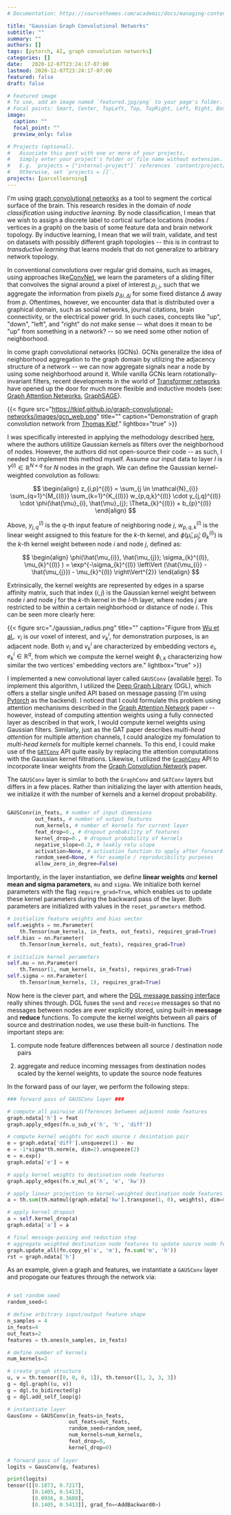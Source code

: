 ```yaml
---
# Documentation: https://sourcethemes.com/academic/docs/managing-content/

title: "Gaussian Graph Convolutional Networks"
subtitle: ""
summary: ""
authors: []
tags: [pytorch, AI, graph convolution networks]
categories: []
date:   2020-12-07T23:24:17-07:00
lastmod: 2020-12-07T23:24:17-07:00
featured: false
draft: false

# Featured image
# To use, add an image named `featured.jpg/png` to your page's folder.
# Focal points: Smart, Center, TopLeft, Top, TopRight, Left, Right, BottomLeft, Bottom, BottomRight.
image:
  caption: ""
  focal_point: ""
  preview_only: false

# Projects (optional).
#   Associate this post with one or more of your projects.
#   Simply enter your project's folder or file name without extension.
#   E.g. `projects = ["internal-project"]` references `content/project/deep-learning/index.md`.
#   Otherwise, set `projects = []`.
projects: [parcellearning]
---
```


I'm using [graph convolutional networks](https://tkipf.github.io/graph-convolutional-networks/) as a tool to segment the cortical surface of the brain.  This research resides in the domain of *node classification* using *inductive learning*.  By node classification, I mean that we wish to assign a discrete label to cortical surface locations (nodes / vertices in a graph) on the basis of some feature data and brain network topology.  By inductive learning, I mean that we will train, validate, and test on datasets with possibly different graph topologies -- this is in contrast to *transductive learning* that learns models that do not generalize to arbitrary network topology.

In conventional convolutions over regular grid domains, such as images, using approaches like[ConvNet](https://en.wikipedia.org/wiki/Convolutional_neural_network), we learn the parameters of a sliding filter that convolves the signal around a pixel of interest $p_{i,j}$, such that we aggregate the information from pixels $p_{\Delta i, \Delta j}$ for some fixed distance $\Delta$ away from $p$. Oftentimes, however, we encounter data that is distributed over a graphical domain, such as social networks, journal citations, brain connectivity, or the electrical power grid.  In such cases, concepts like "up", "down", "left", and "right" do not make sense -- what does it mean to be "up" from something in a network? -- so we need some other notion of neighborhood.

In come graph convolutional networks (GCNs).  GCNs generalize the idea of neighborhood aggregation to the graph domain by utilizing the adjacency structure of a network -- we can now aggregate signals near a node by using some neighborhood around it.  While vanilla GCNs learn rotationally-invariant filters, recent developments in the world of [Transformer networks](https://arxiv.org/abs/1706.03762) have opened up the door for much more flexible and inductive models (see: [Graph Attention Networks](https://arxiv.org/abs/1710.10903), [GraphSAGE](https://cs.stanford.edu/people/jure/pubs/graphsage-nips17.pdf)).


{{< figure src="https://tkipf.github.io/graph-convolutional-networks/images/gcn_web.png" title="" caption="Demonstration of graph convolution network from [Thomas Kipf](https://tkipf.github.io/graph-convolutional-networks/)." lightbox="true" >}}

I was specifically interested in applying the methodology described [here](http://arxiv.org/abs/1803.10336), where the authors utilitize Gaussian kernels as filters over the neighborhood of nodes.  However, the authors did not open-source their code -- as such, I needed to implement this method myself.  Assume our input data to layer $l$ is $Y^{(l)} \in \mathbb{R}^{N \times q}$ for $N$ nodes in the graph.  We can define the Gaussian kernel-weighted convolution as follows:

$$
\begin{align}
z_{i,p}^{(l)} = \sum_{j \in \mathcal{N}_{i}} \sum_{q=1}^{M_{(l)}} \sum_{k=1}^{K_{(l)}} w_{p,q,k}^{(l)} \cdot y_{j,q}^{(l)} \cdot \phi(\hat{\mu}_{i}, \hat{\mu}_{j}; \Theta_{k}^{(l)}) + b_{p}^{(l)}
\end{align}
$$

Above, $y_{j,q}^{(l)}$ is the $q$-th input feature of neighboring node $j$, $w_{p,q,k}^{(l)}$ is the linear weight assigned to this feature for the $k$-th kernel, and $\phi(\hat{\mu}_{i}, \hat{\mu}_{j}; \Theta_{k}^{(l)})$ is the $k$-th kernel weight between node $i$ and node $j$, defined as:

$$
\begin{align}
\phi(\hat{\mu_{i}}, \hat{\mu_{j}}; \sigma_{k}^{(l)}, \mu_{k}^{(l)}  ) = \exp^{-\sigma_{k}^{(l)} \left\Vert (\hat{\mu_{i}} - \hat{\mu_{j}}) - \mu_{k}^{(l)} \right\Vert^{2}}
\end{align}
$$

Extrinsically, the kernel weights are represented by edges in a sparse affinity matrix, such that index $(i,j)$ is the Gaussian kernel weight between node $i$ and node $j$ for the $k$-th kernel in the $l$-th layer, where nodes $j$ are restricted to be within a certain neighborhood or distance of node $i$.  This can be seen more clearly here:

{{< figure src="./gaussian_radius.png" title="" caption="Figure from [Wu et al.](https://www.ncbi.nlm.nih.gov/pmc/articles/PMC7052684/).  $v_{i}$ is our voxel of interest, and $v_{k}^{i}$, for demonstration purposes, is an adjacent node.  Both $v_{i}$ and $v_{k}^{i}$ are characterized by embedding vectors $e_{i}, e_{k}^{i} \in \mathbb{R}^{q}$, from which we compute the kernel weight $\phi_{i,k}$ characterizing how similar the two vertices' embedding vectors are." lightbox="true" >}}

I implemented a new convolutional layer called ```GAUSConv``` (available [here](https://github.com/kristianeschenburg/parcellearning/blob/master/parcellearning/layers/gausconv.py)).  To implement this algorithm, I utilized the [Deep Graph Library](https://www.dgl.ai/) (DGL), which offers a stellar single unifed API based on message passing (I'm using [Pytorch](https://pytorch.org/) as the backend).  I noticed that I could formulate this problem using attention mechanisms described in the [Graph Attention Network](https://arxiv.org/abs/1710.10903) paper -- however, instead of computing attention weights using a fully connected layer as described in that work, I would compute kernel weights using Gaussian filters.  Similarly, just as the GAT paper describes *multi-head attention* for multiple attention channels, I could analogize my fomulation to *multi-head kernels* for multiple kernel channels.  To this end, I could make use of the [```GATConv```](https://github.com/dmlc/dgl/blob/master/python/dgl/nn/pytorch/conv/gatconv.py) API quite easily by replacing the attention computations with the Gaussian kernel filtrations.  Likewise, I utilized the [```GraphConv```](https://github.com/dmlc/dgl/blob/master/python/dgl/nn/pytorch/conv/graphconv.py) API to incorporate linear weights from the [Graph Convolution Network](https://arxiv.org/pdf/1609.02907.pdf) paper.  

The ```GAUSConv``` layer is similar to both the ```GraphConv``` and ```GATConv``` layers but differs in a few places.  Rather than initializing the layer with attention heads, we initialize it with the number of kernels and a kernel dropout probability.

```python

GAUSConv(in_feats, # number of input dimensions
         out_feats, # number of output features
         num_kernels, # number of kernels for current layer
         feat_drop=0., # dropout probability of features
         kernel_drop=0., # dropout probability of kernels
         negative_slope=0.2, # leakly relu slope
         activation=None, # activation function to apply after forward pass
         random_seed=None, # for example / reproducibility purposes
         allow_zero_in_degree=False)
```

Importantly, in the layer instantiation, we define **linear weights** *and* **kernel mean and sigma parameters**, ```mu``` and ```sigma```.  We initialize both kernel parameters with the flag ```require_grad=True```, which enables us to update these kernel parameters during the backward pass of the layer.  Both parameters are initialized with values in the ```reset_parameters``` method.

```python
# initialize feature weights and bias vector
self.weights = nn.Parameter(
    th.Tensor(num_kernels, in_feats, out_feats), requires_grad=True)
self.bias = nn.Parameter(
    th.Tensor(num_kernels, out_feats), requires_grad=True)

# initialize kernel perameters
self.mu = nn.Parameter(
    th.Tensor(1, num_kernels, in_feats), requires_grad=True)
self.sigma = nn.Parameter(
    th.Tensor(num_kernels, 1), requires_grad=True)
```

Now here is the clever part, and where the [DGL message passing interface](https://docs.dgl.ai/en/0.4.x/api/python/function.html) really shines through.  DGL fuses the ```send``` and ```receive``` messages so that no messages between nodes are ever explicitly stored, using built-in **message** and **reduce** functions.  To compute the kernel weights between all pairs of source and destrination nodes, we use these built-in functions.  The important steps are: 

1) compute node feature differences between all source / destination node pairs

2) aggregate and reduce incoming messages from destination nodes scaled by the kernel weights, to update the source node features

In the forward pass of our layer, we perform the following steps:

```python
### forward pass of GAUSConv layer ###

# compute all pairwise differences between adjacent node features
graph.ndata['h'] = feat
graph.apply_edges(fn.u_sub_v('h', 'h', 'diff'))

# compute kernel weights for each source / desintation pair
e = graph.edata['diff'].unsqueeze(1) - mu
e = -1*sigma*th.norm(e, dim=2).unsqueeze(2)
e = e.exp()
graph.edata['e'] = e

# apply kernel weights to destination node features
graph.apply_edges(fn.v_mul_e('h', 'e', 'kw'))

# apply linear projection to kernel-weighted destination node features
a = th.sum(th.matmul(graph.edata['kw'].transpose(1, 0), weights), dim=0)

# apply kernel dropout
a = self.kernel_drop(a)
graph.edata['a'] = a

# final message-passing and reduction step
# aggregate weighted destination node features to update source node features
graph.update_all(fn.copy_e('a', 'm'), fn.sum('m', 'h'))
rst = graph.ndata['h']
```

As an example, given a graph and features, we instantiate a ```GAUSConv``` layer and propogate our features through the network via:


```python

# set random seed
random_seed=1

# define arbitrary input/output feature shape
n_samples = 4
in_feats=4
out_feats=2
features = th.ones(n_samples, in_feats)

# define number of kernels
num_kernels=2

# create graph structure
u, v = th.tensor([0, 0, 0, 1]), th.tensor([1, 2, 3, 3])
g = dgl.graph((u, v))
g = dgl.to_bidirected(g)
g = dgl.add_self_loop(g)

# instantiate layer
GausConv = GAUSConv(in_feats=in_feats,
                    out_feats=out_feats,
                    random_seed=random_seed,
                    num_kernels=num_kernels,
                    feat_drop=0,
                    kernel_drop=0)
                    
# forward pass of layer
logits = GausConv(g, features)

print(logits)
tensor([[0.1873, 0.7217],
        [0.1405, 0.5413],
        [0.0936, 0.3608],
        [0.1405, 0.5413]], grad_fn=<AddBackward0>)
```